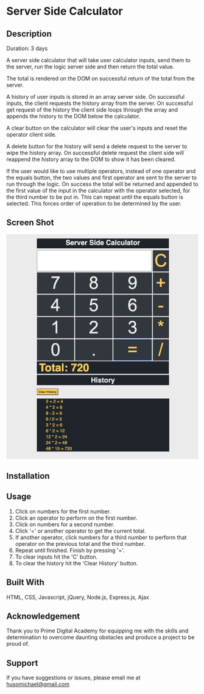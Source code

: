 # Server Side Calculator

## Description
Duration: 3 days

A server side calculator that will take user calculator inputs, send them to the server, run the logic server side and then return the total value.

The total is rendered on the DOM on successful return of the total from the server.

A history of user inputs is stored in an array server side. On successful inputs, the client requests the history array from the server. On successful get request of the history the client side loops through the array and appends the history to the DOM below the calculator.

A clear button on the calculator will clear the user's inputs and reset the operator client side.

A delete button for the history will send a delete request to the server to wipe the history array. On successful delete request the client side will reappend the history array to the DOM to show it has been cleared.

If the user would like to use multiple operators, instead of one operator and the equals button, the two values and first operator are sent to the server to run through the logic. On success the total will be returned and appended to the first value of the input in the calculator with the operator selected, for the third number to be put in. This can repeat until the equals button is selected. This forces order of operation to be determined by the user.

## Screen Shot
![Calculator Screenshot](/images/calculator.png)

## Installation
    
## Usage

1. Click on numbers for the first number.
2. Click an operator to perform on the first number.
3. Click on numbers for a second number.
4. Click '=' or another operator to get the current total.
5. If another operator, click numbers for a third number to perform that operator on the previous total and the third number.
6. Repeat until finished. Finish by pressing '='.
7. To clear inputs hit the 'C' button.
8. To clear the history hit the 'Clear History' button.

## Built With
HTML, CSS, Javascript, jQuery, Node.js, Express.js, Ajax

## Acknowledgement
Thank you to Prime Digital Academy for equipping me with the skills and determination to overcome daunting obstacles and produce a project to be proud of.

## Support
If you have suggestions or issues, please email me at husomichael@gmail.com

